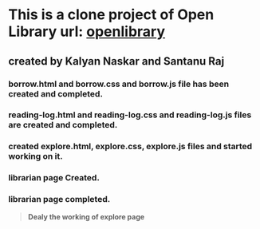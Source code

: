 # This is a clone project of Open Library url: <a href="https://openlibrary.org/" rel="external" target="_blank" >openlibrary</a>

## created by Kalyan Naskar and Santanu Raj</br>

### borrow.html and borrow.css and borrow.js file has been created and completed.<br/>

### reading-log.html and reading-log.css and reading-log.js files are created and completed.<br/>

### created explore.html, explore.css, explore.js files and started working on it.<br/>

### librarian page Created.<br/>

### librarian page completed.<br/>

 > **Dealy the working of explore page**
